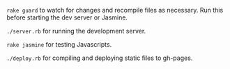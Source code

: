 `rake guard` to watch for changes and recompile files as necessary. Run this before starting the dev server or Jasmine.

`./server.rb` for running the development server.

`rake jasmine` for testing Javascripts.

`./deploy.rb` for compiling and deploying static files to gh-pages.
